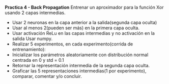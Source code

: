 **Practica 4 - Back Propagation**
Entrenar un aproximador para la función Xor usando 2 capas intermedias.
* Usar 2 neuronas en la capa anterior a la salida(segunda capa oculta)
* Usar al menos 2(pueden ser más) en la  primera capa oculta.
* Usar activación ReLu en las capas intermedias y  no activación en la salida
Usar numpy.
* Realizar 5 experimentos, en cada experimento(corrida de entrenamiento):
* Inicializar los parámetros aleatoriamente con distribución normal centrada en 0 y std = 0.1
* Retornar la representación intermedia de la segunda capa oculta.
* Graficar las 5 representaciones intermedias(1 por experimento), comparar, comentar y/o concluir.
